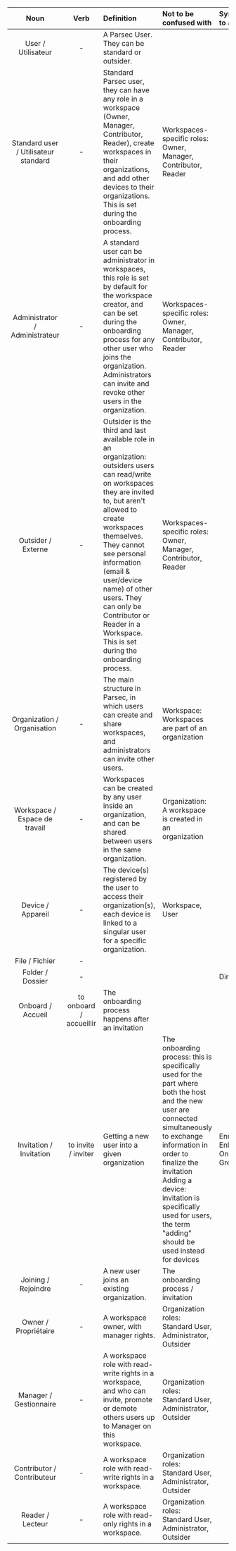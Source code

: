 |Noun|Verb|Definition|Not to be confused with|Synonyms to avoid|
|:---:|:---:|:---|:---|:---|
|User / Utilisateur|-|A Parsec User. They can be standard or outsider.|||
|Standard user / Utilisateur standard|-|Standard Parsec user, they can have any role in a workspace (Owner, Manager, Contributor, Reader), create workspaces in their organizations, and add other devices to their organizations. This is set during the onboarding process.|Workspaces-specific roles: Owner, Manager, Contributor, Reader||
|Administrator / Administrateur|-|A standard user can be administrator in workspaces, this role is set by default for the workspace creator, and can be set during the onboarding process for any other user who joins the organization. Administrators can invite and revoke other users in the organization.|Workspaces-specific roles: Owner, Manager, Contributor, Reader||
|Outsider / Externe|-|Outsider is the third and last available role in an organization: outsiders users can read/write on workspaces they are invited to, but aren't allowed to create workspaces themselves. They cannot see personal information (email & user/device name) of other users. They can only be Contributor or Reader in a Workspace. This is set during the onboarding process.|Workspaces-specific roles: Owner, Manager, Contributor, Reader||
|Organization / Organisation|-|The main structure in Parsec, in which users can create and share workspaces, and administrators can invite other users.|Workspace: Workspaces are part of an organization||
|Workspace / Espace de travail|-|Workspaces can be created by any user inside an organization, and can be shared between users in the same organization. |Organization: A workspace is created in an organization||
|Device / Appareil|-|The device(s) registered by the user to access their organization(s), each device is linked to a singular user for a specific organization.|Workspace, User|
|File / Fichier|-|
|Folder / Dossier|-|||Directory|
|Onboard / Accueil|to onboard / accueillir|The onboarding process happens after an invitation |||
|Invitation / Invitation|to invite / inviter|Getting a new user into a given organization|The onboarding process: this is specifically used for the part where both the host and the new user are connected simultaneously to exchange information in order to finalize the invitation<br>Adding a device: invitation is specifically used for users, the term "adding" should be used instead for devices|Enroll, Enlist, Onboard, Greet, Join|
|Joining / Rejoindre|-|A new user joins an existing organization.|The onboarding process / invitation||
|Owner / Propriétaire|-|A workspace owner, with manager rights.|Organization roles: Standard User, Administrator, Outsider||
|Manager / Gestionnaire|-|A workspace role with read-write rights in a workspace, and who can invite, promote or demote others users up to Manager on this workspace.|Organization roles: Standard User, Administrator, Outsider|| 
|Contributor / Contributeur|-|A workspace role with read-write rights in a workspace.|Organization roles: Standard User, Administrator, Outsider||
|Reader / Lecteur|-|A workspace role with read-only rights in a workspace.|Organization roles: Standard User, Administrator, Outsider||